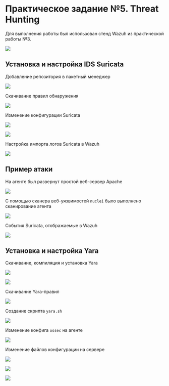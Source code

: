 # Практическое задание №5. Threat Hunting

Для выполнения работы был использован стенд Wazuh из практической работы №3.

![](./screenshots/1.png)

## Установка и настройка IDS Suricata

Добавление репозитория в пакетный менеджер

![](./screenshots/2.png)

Скачивание правил обнаружения

![](./screenshots/3.png)

Изменение конфигурации Suricata

![](./screenshots/4.png)

![](./screenshots/5.png)

Настройка импорта логов Suricata в Wazuh

![](./screenshots/6.png)

## Пример атаки

На агенте был развернут простой веб-сервер Apache

![](./screenshots/7.png)

С помощью сканера веб-уязвимостей `nuclei` было выполнено сканирование агента

![](./screenshots/8.png)

События Suricata, отображаемые в Wazuh

![](./screenshots/9.png)

## Установка и настройка Yara

Скачивание, компиляция и установка Yara

![](./screenshots/10.png)

![](./screenshots/11.png)

Скачивание Yara-правил

![](./screenshots/12.png)

Создание скрипта `yara.sh`

![](./screenshots/13.png)

Изменение конфига `ossec` на агенте

![](./screenshots/14.png)

Изменение файлов конфигурации на сервере

![](./screenshots/15.png)

![](./screenshots/16.png)

![](./screenshots/17.png)